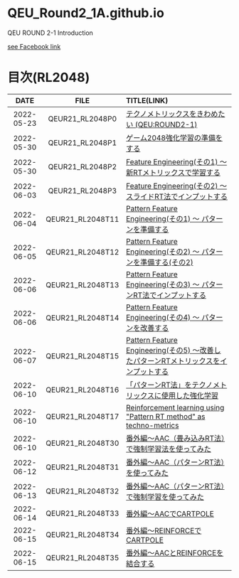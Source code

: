 # QEU_Round2_1A.github.io
QEU ROUND 2-1 Introduction

[see Facebook link](https://www.facebook.com/profile.php?id=100064048931216)

# 目次(RL2048)

| DATE | FILE | TITLE(LINK) |
|:---:|:---:|:---|
| 2022-05-23 | QEUR21_RL2048P0 | [テクノメトリックスをきわめたい (QEU:ROUND2-1)](https://github.com/YABER1965/QEU_Round2_1A.github.io/RL2048/2022-05-23-QEUR21_RL2048P0.html) |
| 2022-05-30 | QEUR21_RL2048P1 | [ゲーム2048強化学習の準備をする](https://github.com/YABER1965/QEU_Round2_1A.github.io/RL2048/2022-05-30-QEUR21_RL2048P1.html) |
| 2022-05-30 | QEUR21_RL2048P2 | [Feature Engineering(その1) ～ 新RTメトリックスで学習する](https://github.com/YABER1965/QEU_Round2_1A.github.io/RL2048/2022-05-30-QEUR21_RL2048P2.html) |
| 2022-06-03 | QEUR21_RL2048P3 | [Feature Engineering(その2) ～ スライドRT法でインプットする](https://github.com/YABER1965/QEU_Round2_1A.github.io/RL2048/2022-06-03-QEUR21_RL2048P3.html) |
| 2022-06-04 | QEUR21_RL2048T11 | [Pattern Feature Engineering(その1) ～ パターンを準備する](https://github.com/YABER1965/QEU_Round2_1A.github.io/RL2048/2022-06-04-QEUR21_RL2048T11.html) |
| 2022-06-05 | QEUR21_RL2048T12 | [Pattern Feature Engineering(その2) ～ パターンを準備する(その2)](https://github.com/YABER1965/QEU_Round2_1A.github.io/RL2048/2022-06-05-QEUR21_RL2048T12.html) |
| 2022-06-06 | QEUR21_RL2048T13 | [Pattern Feature Engineering(その3) ～ パターンRT法でインプットする](https://github.com/YABER1965/QEU_Round2_1A.github.io/RL2048/2022-06-06-QEUR21_RL2048T13.html) |
| 2022-06-06 | QEUR21_RL2048T14 | [Pattern Feature Engineering(その4) ～ パターンを改善する](https://github.com/YABER1965/QEU_Round2_1A.github.io/RL2048/2022-06-06-QEUR21_RL2048T14.html) |
| 2022-06-07 | QEUR21_RL2048T15 | [Pattern Feature Engineering(その5) ～改善したパターンRTメトリックスをインプットする](https://github.com/YABER1965/QEU_Round2_1A.github.io/RL2048/2022-06-07-QEUR21_RL2048T15.html) |
| 2022-06-10 | QEUR21_RL2048T16 | [「パターンRT法」をテクノメトリックスに使用した強化学習](https://github.com/YABER1965/QEU_Round2_1A.github.io/RL2048/2022-06-10-QEUR21_RL2048T16.html) |
| 2022-06-10 | QEUR21_RL2048T17 | [Reinforcement learning using "Pattern RT method" as techno-metrics](https://github.com/YABER1965/QEU_Round2_1A.github.io/RL2048/2022-06-10-QEUR21_RL2048T17.html) |
| 2022-06-10 | QEUR21_RL2048T30 | [番外編～AAC（畳み込みRT法）で強制学習法を使ってみた](https://github.com/YABER1965/QEU_Round2_1A.github.io/RL2048/2022-06-10-QEUR21_RL2048T30.html) |
| 2022-06-12 | QEUR21_RL2048T31 | [番外編～AAC（パターンRT法）を使ってみた](https://github.com/YABER1965/QEU_Round2_1A.github.io/RL2048/2022-06-12-QEUR21_RL2048T31.html) |
| 2022-06-13 | QEUR21_RL2048T32 | [番外編～AAC（パターンRT法）で強制学習を使ってみた](https://github.com/YABER1965/QEU_Round2_1A.github.io/RL2048/2022-06-13-QEUR21_RL2048T32.html) |
| 2022-06-14 | QEUR21_RL2048T33 | [番外編～AACでCARTPOLE](https://github.com/YABER1965/QEU_Round2_1A.github.io/RL2048/2022-06-14-QEUR21_RL2048T33.html) |
| 2022-06-15 | QEUR21_RL2048T34 | [番外編～REINFORCEでCARTPOLE](https://github.com/YABER1965/QEU_Round2_1A.github.io/RL2048/2022-06-15-QEUR21_RL2048T34.html) |
| 2022-06-15 | QEUR21_RL2048T35 | [番外編～AACとREINFORCEを結合する](https://github.com/YABER1965/QEU_Round2_1A.github.io/RL2048/2022-06-15-QEUR21_RL2048T35.html) |
